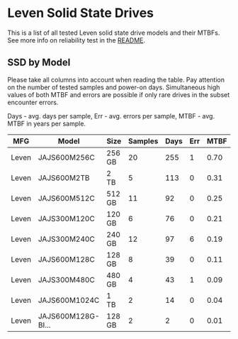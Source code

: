 Leven Solid State Drives
========================

This is a list of all tested Leven solid state drive models and their MTBFs. See
more info on reliability test in the [README](https://github.com/linuxhw/SMART).

SSD by Model
------------

Please take all columns into account when reading the table. Pay attention on the
number of tested samples and power-on days. Simultaneous high values of both MTBF
and errors are possible if only rare drives in the subset encounter errors.

Days - avg. days per sample,
Err  - avg. errors per sample,
MTBF - avg. MTBF in years per sample.

| MFG       | Model              | Size   | Samples | Days  | Err   | MTBF |
|-----------|--------------------|--------|---------|-------|-------|------|
| Leven     | JAJS600M256C       | 256 GB | 20      | 255   | 1     | 0.70   |
| Leven     | JAJS600M2TB        | 2 TB   | 5       | 113   | 0     | 0.31   |
| Leven     | JAJS600M512C       | 512 GB | 11      | 92    | 0     | 0.25   |
| Leven     | JAJS300M120C       | 120 GB | 6       | 76    | 0     | 0.21   |
| Leven     | JAJS300M240C       | 240 GB | 12      | 97    | 6     | 0.19   |
| Leven     | JAJS600M128C       | 128 GB | 8       | 39    | 0     | 0.11   |
| Leven     | JAJS300M480C       | 480 GB | 4       | 43    | 1     | 0.09   |
| Leven     | JAJS600M1024C      | 1 TB   | 2       | 14    | 0     | 0.04   |
| Leven     | JAJS600M128G-BI... | 128 GB | 2       | 2     | 0     | 0.01   |
